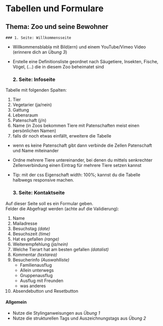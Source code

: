 # Tabellen und Formulare

## Thema: Zoo und seine Bewohner

    ### 1. Seite: Willkommensseite
- Willkommensblabla mit Bild(ern) und einem YouTube/Vimeo Video (erinnere dich an *Übung 3*)
- Erstelle eine Definitionsliste geordnet nach Säugetiere, Insekten, Fische, Vögel, (...) die in diesem Zoo beheimatet sind

    ### 2. Seite: Infoseite
Tabelle mit folgenden Spalten:
1. Tier 
2. Vegetarier (ja/nein)
3. Gattung
4. Lebensraum
5. Patenschaft (j/n)
6. Name (in Zoos bekommen Tiere mit Patenschaften meist einen persönlichen Namen)
7. falls dir noch etwas einfällt, erweitere die Tabelle

* wenn es keine Patenschaft gibt dann verbinde die Zellen Patenschaft und Name miteinander
* Ordne mehrere Tiere untereinander, bei denen du mittels senkrechter Zellenverbindung einen Eintrag für mehrere Tiere setzen kannst
* Tip: mit der css Eigenschaft width: 100%; kannst du die Tabelle halbwegs responsive machen.

    ### 3. Seite: Kontaktseite

Auf dieser Seite soll es ein Formular geben.<br>
Felder die Abgefragt werden (achte auf die Validierung):
1. Name
2. Mailadresse
3. Besuchstag *(date)*
4. Besuchszeit *(time)*
5. Hat es gefallen *(range)*
6. Weiterempfehlung *(ja/nein)*
7. Welche Tierart hat am besten gefallen *(datalist)*
8. Kommentar *(textarea)*
9. Besucherinfo *(Auswahlliste)*
    * Familienausflug
    * Allein unterwegs
    * Gruppenausflug
    * Ausflug mit Freunden
    * was anderes
10. Absendebutton und Resetbutton


#### Allgemein
* Nutze die Stylinganweisungen aus *Übung 1*
* Nutze die strukturellen Tags und Auszeichnungstags aus *Übung 2*
